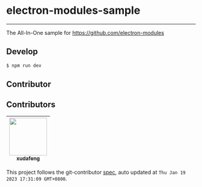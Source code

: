# electron-modules-sample

---

The All-In-One sample for https://github.com/electron-modules

## Develop

```bash
$ npm run dev
```

## Contributor

<!-- GITCONTRIBUTOR_START -->

## Contributors

|[<img src="https://avatars.githubusercontent.com/u/1011681?v=4" width="100px;"/><br/><sub><b>xudafeng</b></sub>](https://github.com/xudafeng)<br/>|
| :---: |


This project follows the git-contributor [spec](https://github.com/xudafeng/git-contributor), auto updated at `Thu Jan 19 2023 17:31:09 GMT+0800`.

<!-- GITCONTRIBUTOR_END -->
